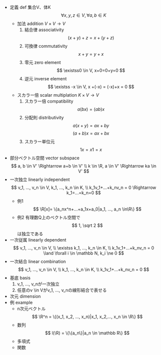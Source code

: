 - 定義 def
    集合V、体K
    $$ \forall x, y, z \in V, \forall a, b \in K $$
    - 加法 addition $V \times V \rightarrow V$
        1. 結合律 associativity
            $$ (x+y)+z=x+(y+z) $$
        2. 可換律 commutativity
            $$ x+y = y+x $$
        3. 零元 zero element
            $$ \existss0 \in V, x+0=0+y=0 $$
        4. 逆元 inverse element
            $$ \existss -x \in V, x +(-x) = (-x)+x = 0 $$
    - スカラー倍 scalar multiplation $K \times V \rightarrow V$
        1. スカラー倍 compatibility
            $$ a(b x) = (ab)x $$
        2. 分配則 distributivity
            $$ a(x+y) = ax +by $$
            $$ (a+b)x = ax + bx $$
        3. スカラー単位元
            $$ 1x = x1 = x $$
- 部分ベクトル空間 vector subspace
    $$ a, b \in V' \Rightarrow a+b \in V' \\ k \in \R, a \in V' \Rightarrow ka \in V' $$
- 一次独立 linearly independent
    $$ v_1, ..., v_n \in V, k_1, ..., k_n \in K, \\ k_1v_1+...+k_nv_n = 0 \Rightarrow k_1=...=k_n=0 $$
    - 例1
        $$ \R[x]= \{a_nx^n+...+a_1x+a_0|a_1, ..., a_n \in\R\} $$
    - 例2
        有理数Q上のベクトル空間で
        $$ 1, \sqrt 2 $$
        は独立である
- 一次従属 linearly dependent
    $$ v_1, ..., v_n \in V, \\ \existss k_1, ..., k_n \in K, \\ k_1v_1+...+k_nv_n = 0 \land \forall i \in \mathbb N, k_i \ne 0 $$
- 一次結合 linear combination
    $$ v_1, ..., v_n \in V, \\ k_1, ..., k_n \in K, \\ k_1v_1+...+k_nv_n = 0 $$
- 基底 basis
    1. v_1, …, v_nが一次独立
    2. 任意のv \in Vがv_1, …, v_nの線形結合で表せる
- 次元 dimension
- 例 example
    - n次元ベクトル
        $$ \R^n = \{(x_1, x_2, ..., x_n)|x_1, x_2,..., x_n \in \R\} $$
    - 数列
        $$ l(\R) = \{\{a_n\}|a_n \in \mathbb R\} $$
    - 多項式
    - 関数